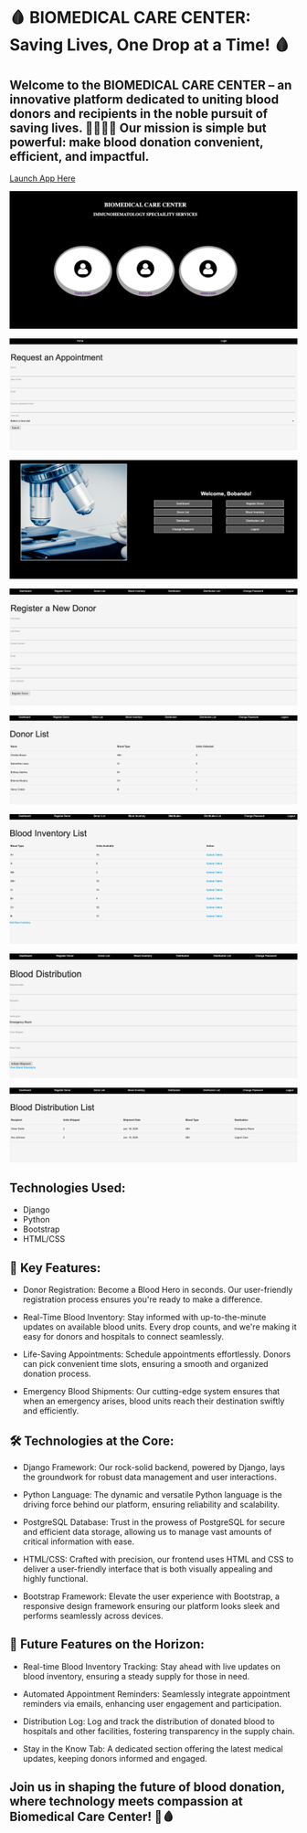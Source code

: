 
# 🩸 BIOMEDICAL CARE CENTER: Saving Lives, One Drop at a Time! 🩸

## Welcome to the BIOMEDICAL CARE CENTER – an innovative platform dedicated to uniting blood donors and recipients in the noble pursuit of saving lives. 🦸‍♂️🦸‍♀️ Our mission is simple but powerful: make blood donation convenient, efficient, and impactful.

[Launch App Here](https://biomedical-care-center-682cf492b4cf.herokuapp.com/)

![Home](main_app/static/Assets/Home.png)


![Future_Donor](main_app/static/Assets/Future_Donor.png)


![Staff_Dashboard](main_app/static/Assets/Staff_Dashboard.png)


![Register](main_app/static/Assets/register.png)


![Donor](main_app/static/Assets/donor.png)


![Inventory](main_app/static/Assets/inventory.png)


![Create](main_app/static/Assets/create_shipment.png)


![Distribution](main_app/static/Assets/distribution%20_list.png)

## Technologies Used:

- Django
- Python
- Bootstrap
- HTML/CSS


## 🚀 Key Features:

- Donor Registration: Become a Blood Hero in seconds. Our user-friendly registration process ensures you're ready to make a difference.

- Real-Time Blood Inventory: Stay informed with up-to-the-minute updates on available blood units. Every drop counts, and we're making it easy for donors and hospitals to connect seamlessly.

- Life-Saving Appointments: Schedule appointments effortlessly. Donors can pick convenient time slots, ensuring a smooth and organized donation process.

- Emergency Blood Shipments: Our cutting-edge system ensures that when an emergency arises, blood units reach their destination swiftly and efficiently.

## 🛠️ Technologies at the Core:

- Django Framework: Our rock-solid backend, powered by Django, lays the groundwork for robust data management and user interactions.

- Python Language: The dynamic and versatile Python language is the driving force behind our platform, ensuring reliability and scalability.

- PostgreSQL Database: Trust in the prowess of PostgreSQL for secure and efficient data storage, allowing us to manage vast amounts of critical information with ease.

- HTML/CSS: Crafted with precision, our frontend uses HTML and CSS to deliver a user-friendly interface that is both visually appealing and highly functional.

- Bootstrap Framework: Elevate the user experience with Bootstrap, a responsive design framework ensuring our platform looks sleek and performs seamlessly across devices.

## 🌈 Future Features on the Horizon:

- Real-time Blood Inventory Tracking: Stay ahead with live updates on blood inventory, ensuring a steady supply for those in need.

- Automated Appointment Reminders: Seamlessly integrate appointment reminders via emails, enhancing user engagement and participation.

- Distribution Log: Log and track the distribution of donated blood to hospitals and other facilities, fostering transparency in the supply chain.

- Stay in the Know Tab: A dedicated section offering the latest medical updates, keeping donors informed and engaged.

## Join us in shaping the future of blood donation, where technology meets compassion at Biomedical Care Center! 🌟🩸